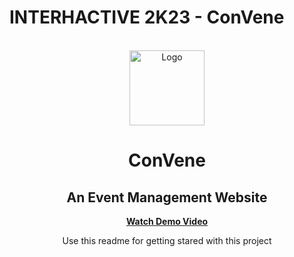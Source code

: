 # INTERHACTIVE 2K23 - ConVene
  <!-- PROJECT LOGO -->
<br />
<div align="center">
  <a href="https://github.com/Debaditya-Som/ConVene/">
    <img src="https://github.com/Debaditya-Som/ConVene/assets/76967222/91276164-34c8-4e87-8fd7-6f462a206b0c" alt="Logo" width="120" height="120">
  </a>

  # ConVene
  ## An Event Management Website
  <b><a align="center" href="">Watch Demo Video</a></b>
  <br/>

  <p align="center">
    Use this readme for getting stared with this project
    <br />

  </p>
</div>
